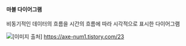#### 마블 다이어그램

비동기적인 데이터의 흐름을 시간의 흐름에 따라 시각적으로 표시한 다이어그램



![](https://img1.daumcdn.net/thumb/R1280x0/?scode=mtistory2&fname=https%3A%2F%2Fblog.kakaocdn.net%2Fdn%2FcSIs3r%2FbtqEbtYUDdn%2FAC8RdjzZliKOK3yfk3jWak%2Fimg.png)[이미지 출처] https://axe-num1.tistory.com/23